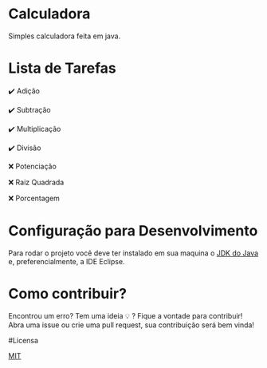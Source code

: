 # Calculadora 

Simples calculadora feita em java.

# Lista de Tarefas
:heavy_check_mark: Adição

:heavy_check_mark: Subtração

:heavy_check_mark: Multiplicação

:heavy_check_mark: Divisão

:x: Potenciação

:x: Raiz Quadrada

:x: Porcentagem

# Configuração para Desenvolvimento

Para rodar o projeto você deve ter instalado em sua maquina
o [JDK do Java](https://www.oracle.com/technetwork/pt/java/javase/downloads/jdk8-downloads-2133151.html) 
e, preferencialmente, a IDE Eclipse.

# Como contribuir?

Encontrou um erro? Tem uma ideia :bulb: ? Fique a vontade para contribuir! Abra uma issue ou crie uma pull request, sua contribuição será bem vinda!

#Licensa

[MIT](http://github.com/CarlaPaiva/calculadora/blob/master/LICENSE)
